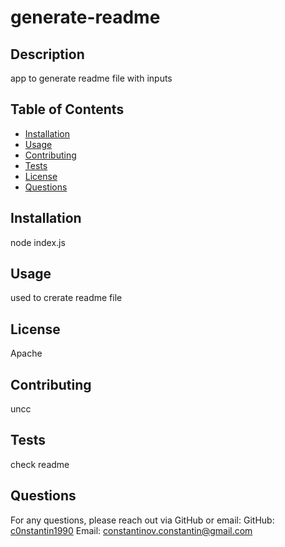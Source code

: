 
# generate-readme 

## Description
app to generate readme file with inputs

## Table of Contents
- [Installation](#installation)
- [Usage](#usage)
- [Contributing](#contributing)
- [Tests](#tests)
- [License](#license)
- [Questions](#questions)

## Installation
node index.js

## Usage
used to crerate readme file

## License
Apache

## Contributing
uncc

## Tests
check readme

## Questions
For any questions, please reach out via GitHub or email:
GitHub: [c0nstantin1990](https://github.com/c0nstantin1990)
Email: constantinov.constantin@gmail.com
